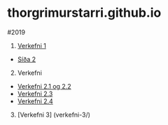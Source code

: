 # thorgrimurstarri.github.io
#2019 


1. [Verkefni 1](verkefni_1/verkefni-1/)
  * [Síða 2](verkefni_1/verkefni-1/Sid2/)
2. Verkefni  
  * [Verkefni 2.1 og 2.2](verkefni_2/verkefni-21,22/)
  * [Verkefni 2.3](verkefni_2/verkefni-23/)
  * [Verkefni 2.4](verkefni_2/verkefni-24/)
3. [Verkefni 3]
(verkefni-3/)

